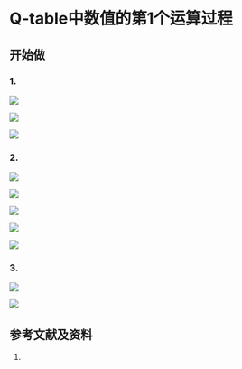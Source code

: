 # Q-table中数值的第1个运算过程

## 开始做

### 1. 

![](/images/体验Q-Learning的基本原理/Q-table中数值的第1个运算过程/1a0.png)

![](/images/体验Q-Learning的基本原理/Q-table中数值的第1个运算过程/1a1.jpg)

![](/images/体验Q-Learning的基本原理/Q-table中数值的第1个运算过程/1a2.jpg)

### 2.

![](/images/体验Q-Learning的基本原理/Q-table中数值的第1个运算过程/2a1.jpg)

![](/images/体验Q-Learning的基本原理/Q-table中数值的第1个运算过程/2a2.jpg)


![](/images/体验Q-Learning的基本原理/Q-table中数值的第1个运算过程/2a3.jpg)

![](/images/体验Q-Learning的基本原理/Q-table中数值的第1个运算过程/2a4.jpg)

![](/images/体验Q-Learning的基本原理/Q-table中数值的第1个运算过程/2a5.jpg)

### 3.

![](/images/体验Q-Learning的基本原理/Q-table中数值的第1个运算过程/Q1-1.png)

![](/images/体验Q-Learning的基本原理/Q-table中数值的第1个运算过程/Q1-2.png)

## 参考文献及资料

1. 